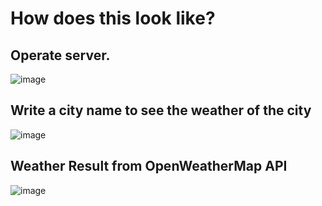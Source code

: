 # How does this look like?

## Operate server.
![image](https://user-images.githubusercontent.com/76411405/136806064-61bf35a4-af22-4d59-9b80-241c6733ea0f.png)

## Write a city name to see the weather of the city
![image](https://user-images.githubusercontent.com/76411405/136806834-a29cfaf8-5bc3-4d47-8d1b-5d3d941dee16.png)


## Weather Result from OpenWeatherMap API
![image](https://user-images.githubusercontent.com/76411405/136806732-29c5c17a-2931-4f24-9b40-f6ae02fa2bf3.png)
